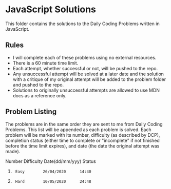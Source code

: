 # JavaScript Solutions

This folder contains the solutions to the Daily Coding Problems written in JavaScript.

## Rules

* I will complete each of these problems using no external resources.
* There is a 60 minute time limit.
* Each attempt, whether successful or not, will be pushed to the repo.
* Any unsuccessful attempt will be solved at a later date and the solution with a critique of my original attempt will be added to the problem folder and pushed to the repo.
* Solutions to originally unsuccessful attempts are allowed to use MDN docs as a reference only.

## Problem Listing

The problems are in the same order they are sent to me from Daily Coding Problems.  This list will be appended as each problem is solved.  Each problem will be marked with its number, difficulty (as described by DCP), completion status (either time to complete or "incomplete" if not finished before the time limit expires), and date (the date the original attempt was made).

Number	Difficulty	Date(dd/mm/yyy) Status
1.      Easy        26/04/2020      14:40
2.      Hard        10/05/2020      24:48
